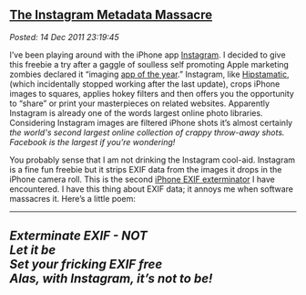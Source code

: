 [The Instagram Metadata
Massacre](http://bakerjd99.wordpress.com/2011/12/14/the-instagram-metadata-massacre/)
-------------------------------------------------------------------------------------------------------------

*Posted: 14 Dec 2011 23:19:45*

I’ve been playing around with the iPhone app
[Instagram](http://itunes.apple.com/us/app/instagram/id389801252?mt=8).
I decided to give this freebie a try after a gaggle of soulless self
promoting Apple marketing zombies declared it “imaging [app of the
year](http://articles.businessinsider.com/2011-12-08/tech/30489467\_1\_android-apps-ipad).”
Instagram, like [Hipstamatic](http://hipstamatic.com/the\_app.html),
(which incidentally stopped working after the last update), crops iPhone
images to squares, applies hokey filters and then offers you the
opportunity to “share” or print your masterpieces on related websites.
Apparently Instagram is already one of the words largest online photo
libraries. Considering Instagram images are filtered iPhone shots it’s
almost certainly *the world's second largest online collection of crappy
throw-away shots. Facebook is the largest if you’re wondering!*

You probably sense that I am not drinking the Instagram cool-aid.
Instagram is a fine fun freebie but it strips EXIF data from the images
it drops in the iPhone camera roll. This is the second [iPhone EXIF
exterminator](http://bakerjd99.wordpress.com/2011/04/03/smugshot-metadata-mess/)
I have encountered. I have this thing about EXIF data; it annoys me when
software massacres it. Here’s a little poem:

----------------------------
*Exterminate EXIF - **NOT***\
*Let it be*\
*Set your fricking EXIF free*\
***Alas, with Instagram, it’s not to be!***
----------------------------



